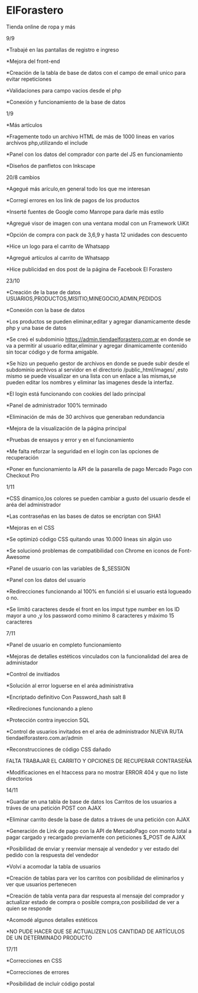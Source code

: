 # ElForastero
Tienda online de ropa y más

9/9

*Trabajé en las pantallas de registro e ingreso 

*Mejora del front-end

*Creación de la tabla de base de datos con el campo de email unico para evitar repeticiones

*Validaciones para campo vacios desde el php

*Conexión y funcionamiento de la base de datos

1/9

*Más artículos 

*Fragemente todo un archivo HTML de más de 1000 lineas en varios archivos php,utilizando el include

*Panel con los datos del comprador con parte del JS en funcionamiento

*Diseños de panfletos con Inkscape


20/8 cambios

*Agegué más arículo,en general todo los que me interesan 

*Corregí errores en los link de pagos de los productos

*Inserté fuentes de Google como Manrope para darle más estilo

*Agregué visor de imagen con una ventana modal con un Framework UiKit

*Opción de compra con pack de 3,6,9 y hasta 12 unidades con descuento

*Hice un logo para el carrito de Whatsapp

*Agregué artículos al carrito de Whatsapp

*Hice publicidad en dos post de la página de Facebook El Forastero


23/10

*Creación de la base de datos USUARIOS,PRODUCTOS,MISITIO,MINEGOCIO,ADMIN,PEDIDOS

*Conexión con la base de datos 

*Los productos se pueden eliminar,editar y agregar dianamicamente desde php y una base de datos

*Se creó el subdominio https://admin.tiendaelforastero.com.ar en donde se va a permitir al usuario editar,eliminar y agregar dinamicamente contenido sin tocar código y de forma amigable.

*Se hizo un pequeño gestor de archivos en donde se puede subir desde el subdominio archivos al servidor en el directorio /public_html/images/ ,esto mismo se puede visualizar en una lista con un enlace a las mismas,se pueden editar los nombres y eliminar las imagenes desde la interfaz.

*El login está funcionando con cookies del lado principal

*Panel de administrador 100% terminado

*Eliminación de más de 30 archivos que generaban redundancia

*Mejora de la visualización de la página principal

*Pruebas de ensayos y error y en el funcionamiento

*Me falta reforzar la seguridad en el login con las opciones de recuperación 

*Poner en funcionamiento la API de la pasarella de pago Mercado Pago con Checkout Pro

1/11

*CSS dinamico,los colores se pueden cambiar a gusto del usuario desde el aréa del administrador

*Las contraseñas en las bases de datos se encriptan con SHA1

*Mejoras en el  CSS 

*Se optimizó código CSS quitando unas 10.000 lineas sin algún uso

*Se solucionó problemas de compatibilidad con Chrome en iconos de Font-Awesome

*Panel de usuario con las variables de $_SESSION

*Panel con los datos del usuario

*Redirecciones funcionando al 100% en funcióń si el usuario está logueado o no.

*Se limitó caracteres desde el front en los imput type number en los ID mayor a uno ,y los password como minimo 8 caracteres y máximo 15 caracteres

7/11

*Panel de usuario en completo funcionamiento

*Mejoras de detalles estéticos vinculados con la funcionalidad del area de administador

*Control de invitiados

*Solución al error loguerse en el aréa administrativa

*Encriptado definitivo Con Password_hash salt 8

*Redireciones funcionando a pleno 

*Protección contra inyeccion SQL

*Control de usuarios invitados en el aréa de administrador NUEVA RUTA tiendaelforastero.com.ar/admin

*Reconstrucciones de código CSS dañado

FALTA TRABAJAR EL CARRITO Y OPCIONES DE RECUPERAR CONTRASEÑA

*Modificaciones en el htaccess para no mostrar ERROR 404 y que no liste directorios


14/11

*Guardar en una tabla de base de datos los Carritos de los usuarios a tráves de una petición POST con AJAX

*Eliminar carrito desde la base de datos a tráves de una petición con AJAX

*Generación de Link de pago con la API de MercadoPago con monto total a pagar cargado y recargado previamente con peticiones $_POST de AJAX

*Posibilidad de enviar y reenviar mensaje al vendedor y ver estado del pedido con la respuesta del vendedor

*Volví a acomodar la tabla de usuarios 

*Creación de tablas para ver los carritos con posibilidad de eliminarlos y ver que usuarios pertenecen 

*Creación de tabla venta para dar respuesta al mensaje del comprador y actualizar estado de compra o posible compra,con posibilidad de ver a quien se responde

*Acomodé algunos detalles estéticos

*NO PUDE HACER QUE SE ACTUALIZEN LOS CANTIDAD DE ARTÍCULOS DE UN DETERMINADO PRODUCTO

17/11

*Correcciones en CSS

*Correcciones de errores

*Posibilidad de incluír código postal

